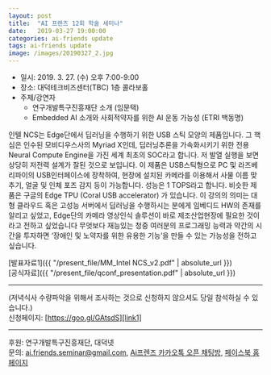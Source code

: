 ```yaml
---
layout: post
title:  "AI 프렌즈 12회 학술 세미나"
date:   2019-03-27 19:00:00
categories: ai-friends update
tags: ai-friends update
image: /images/20190327_2.jpg
---
```



- 일시: 2019. 3. 27. (수) 오후 7:00-9:00
- 장소: 대덕테크비즈센터(TBC) 1층 콜라보홀
- 주제/강연자
  - 연구개발특구진흥재단 소개 (임문택)
  - Embedded AI 소개와 사회적약자를 위한 AI 운동 가능성 (ETRI 백동명)  

인텔 NCS는 Edge단에서 딥러닝을 수행하기 위한 USB 스틱 모양의 제품입니다. 그 핵심은 인수된 모비디우스사의 Myriad X인데,  딥러닝추론을 가속화시키기 위한  전용 Neural Compute Engine을 가진 세계 최초의 SOC라고 합니다. 저 발열 실행을 보면 상당히 저전력 설계가 잘된 것으로 보입니다. 이 제품은 USB스틱형으로 PC 및 라즈베리파이의 USB인터페이스에 장착하여,  현장에 설치된 카메라를 이용해서 사물 이름 맞추기, 얼굴 및 인체 포즈 감지 등이 가능합니다. 성능은  1 TOPS라고 합니다. 
비슷한 제품은 구글의  Edge TPU  (Coral USB accelerator) 가 있습니다. 이 강의의 의미는 대형 클라우드 혹은 고성능 서버에서 딥러닝을 수행하시는 분에게 임베디드 HW의 존재를 알리고 싶었고, Edge단의 카메라 영상인식 솔루션이 바로 제조산업현장에 필요한 것이라고 전하고 싶었습니다  무엇보다 재능있는 청중 여러분의 프로그래밍 능력과 약간의 시간을 투자하면 ‘장애인 및 노약자를 위한 유용한 기능’을 만들 수 있는 가능성을 전하고 싶습니다.  

[발표자료1]({{ "/present_file/MM_Intel NCS_v2.pdf" | absolute_url }})  
[공식자료]({{ "/present_file/qconf_presentation.pdf" | absolute_url }})  

***  
(저녁식사 수량파악을 위해서 조사하는 것으로 신청하지 않으셔도 당일 참석하실 수 있습니다.)  
신청페이지: [https://goo.gl/GAtsdS][link1]


***  

후원: 연구개발특구진흥재단, 대덕넷   
문의: ai.friends.seminar@gmail.com,
[Ai프렌즈 카카오톡 오픈 채팅방][kakao_ai],
[페이스북 홈페이지][facebook_ai]


[kakao_ai]:     https://open.kakao.com/o/ggewxi2
[facebook_ai]:  https://www.facebook.com/groups/aifriend/
[link1]: https://goo.gl/GAtsdS
[link2]: https://www.slideshare.net/ssuser06e0c5/presentations  
